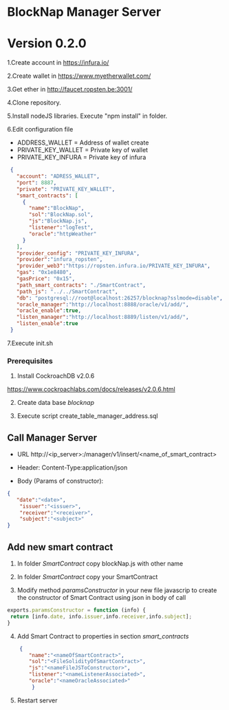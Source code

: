 # BlockNap Manager Server
# Version 0.2.0

 1.Create account in https://infura.io/
    
 2.Create wallet in https://www.myetherwallet.com/
    
 3.Get ether in http://faucet.ropsten.be:3001/
    
 4.Clone repository.
    
 5.Install nodeJS libraries. Execute "npm install" in folder.
    
 6.Edit configuration file

 - ADDRESS_WALLET = Address of wallet create
 - PRIVATE_KEY_WALLET = Private key of wallet
 - PRIVATE_KEY_INFURA = Private key of infura

```json
 {
   "account": "ADRESS_WALLET",
   "port": 8887,
   "private": "PRIVATE_KEY_WALLET",
   "smart_contracts": [
     {
       "name":"BlockNap",
       "sol":"BlockNap.sol",
       "js":"BlockNap.js",
       "listener":"logTest",
       "oracle":"httpWeather"
     }
   ],
   "provider_config": "PRIVATE_KEY_INFURA",
   "provider":"infura_ropsten",
   "provider_web3":"https://ropsten.infura.io/PRIVATE_KEY_INFURA",
   "gas": "0x1e8480",
   "gasPrice": "0x15",
   "path_smart_contracts": "./SmartContract",
   "path_js": "../../SmartContract",
   "db": "postgresql://root@localhost:26257/blocknap?sslmode=disable",
   "oracle_manager":"http://localhost:8888/oracle/v1/add/",
   "oracle_enable":true,
   "listen_manager":"http://localhost:8889/listen/v1/add/",
   "listen_enable":true
 }
```


7.Execute init.sh

### Prerequisites

 1. Install CockroachDB v2.0.6 
 
 https://www.cockroachlabs.com/docs/releases/v2.0.6.html

 2. Create data base *blocknap*
   
 3. Execute script create_table_manager_address.sql
   


## Call Manager Server


- URL http://<ip_server>:<port>/manager/v1/insert/<name_of_smart_contract>
  
- Header: Content-Type:application/json

- Body (Params of constructor):

```json
{
   "date":"<date>",
    "issuer":"<issuer>",
    "receiver":"<receiver>",
    "subject":"<subject>"
}
```


## Add new smart contract


1. In folder *SmartContract* copy blockNap.js with other name

2. In folder *SmartContract* copy your SmartContract

3. Modify method *paramsConstructor* in your new file javascrip to create the constructor of Smart Contract using json in body of call

```javascript
exports.paramsConstructor = function (info) {
 return [info.date, info.issuer,info.receiver,info.subject];
}
```

4. Add Smart Contract to properties in section *smart_contracts* 

```json
	{
       "name":"<nameOfSmartContract>",
       "sol":"<FileSolidityOfSmartContract>",
       "js":"<nameFileJSToConstructor>",
       "listener":"<nameListenerAssociated>",
       "oracle":"<nameOracleAssociated>"
		}
```

5. Restart server